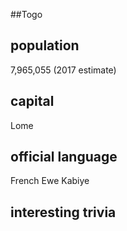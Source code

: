 ##Togo
## population

7,965,055 (2017 estimate)

## capital

Lome
 
## official language

French
Ewe
Kabiye

## interesting trivia
